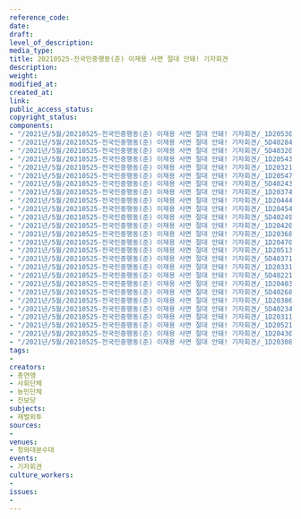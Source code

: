 ```yaml
---
reference_code: 
date: 
draft: 
level_of_description: 
media_type: 
title: 20210525-전국민중행동(준) 이재용 사면 절대 안돼! 기자회견
description: 
weight: 
modified_at: 
created_at: 
link: 
public_access_status: 
copyright_status: 
components:
- "/2021년/5월/20210525-전국민중행동(준) 이재용 사면 절대 안돼! 기자회견/_1D20530.jpg"
- "/2021년/5월/20210525-전국민중행동(준) 이재용 사면 절대 안돼! 기자회견/_5D40284.jpg"
- "/2021년/5월/20210525-전국민중행동(준) 이재용 사면 절대 안돼! 기자회견/_5D40320.jpg"
- "/2021년/5월/20210525-전국민중행동(준) 이재용 사면 절대 안돼! 기자회견/_1D20543.jpg"
- "/2021년/5월/20210525-전국민중행동(준) 이재용 사면 절대 안돼! 기자회견/_1D20321.jpg"
- "/2021년/5월/20210525-전국민중행동(준) 이재용 사면 절대 안돼! 기자회견/_1D20547.jpg"
- "/2021년/5월/20210525-전국민중행동(준) 이재용 사면 절대 안돼! 기자회견/_5D40243.jpg"
- "/2021년/5월/20210525-전국민중행동(준) 이재용 사면 절대 안돼! 기자회견/_1D20374.jpg"
- "/2021년/5월/20210525-전국민중행동(준) 이재용 사면 절대 안돼! 기자회견/_1D20444.jpg"
- "/2021년/5월/20210525-전국민중행동(준) 이재용 사면 절대 안돼! 기자회견/_1D20454.jpg"
- "/2021년/5월/20210525-전국민중행동(준) 이재용 사면 절대 안돼! 기자회견/_5D40249.jpg"
- "/2021년/5월/20210525-전국민중행동(준) 이재용 사면 절대 안돼! 기자회견/_1D20420.jpg"
- "/2021년/5월/20210525-전국민중행동(준) 이재용 사면 절대 안돼! 기자회견/_1D20368.jpg"
- "/2021년/5월/20210525-전국민중행동(준) 이재용 사면 절대 안돼! 기자회견/_1D20470.jpg"
- "/2021년/5월/20210525-전국민중행동(준) 이재용 사면 절대 안돼! 기자회견/_1D20513.jpg"
- "/2021년/5월/20210525-전국민중행동(준) 이재용 사면 절대 안돼! 기자회견/_5D40371.jpg"
- "/2021년/5월/20210525-전국민중행동(준) 이재용 사면 절대 안돼! 기자회견/_1D20331.jpg"
- "/2021년/5월/20210525-전국민중행동(준) 이재용 사면 절대 안돼! 기자회견/_5D40221.jpg"
- "/2021년/5월/20210525-전국민중행동(준) 이재용 사면 절대 안돼! 기자회견/_1D20403.jpg"
- "/2021년/5월/20210525-전국민중행동(준) 이재용 사면 절대 안돼! 기자회견/_5D40268.jpg"
- "/2021년/5월/20210525-전국민중행동(준) 이재용 사면 절대 안돼! 기자회견/_1D20386.jpg"
- "/2021년/5월/20210525-전국민중행동(준) 이재용 사면 절대 안돼! 기자회견/_5D40234.jpg"
- "/2021년/5월/20210525-전국민중행동(준) 이재용 사면 절대 안돼! 기자회견/_1D20311.jpg"
- "/2021년/5월/20210525-전국민중행동(준) 이재용 사면 절대 안돼! 기자회견/_1D20521.jpg"
- "/2021년/5월/20210525-전국민중행동(준) 이재용 사면 절대 안돼! 기자회견/_1D20430.jpg"
- "/2021년/5월/20210525-전국민중행동(준) 이재용 사면 절대 안돼! 기자회견/_1D20308.jpg"
tags:
- 
creators:
- 총연맹
- 사회단체
- 농민단체
- 진보당
subjects:
- 재벌외투
sources:
- 
venues:
- 청와대분수대
events:
- 기자회견
culture_workers:
- 
issues:
- 
---
```

